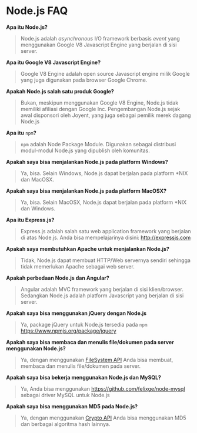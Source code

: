 Node.js FAQ
==========
**Apa itu Node.js?**
> Node.js adalah *asynchronous* I/O framework berbasis *event* yang menggunakan Google V8 Javascript Engine yang berjalan di sisi server.

**Apa itu Google V8 Javascript Engine?**

> Google V8 Engine adalah open source Javascript engine milik Google yang juga digunakan pada browser Google Chrome.

**Apakah Node.js salah satu produk Google?**

> Bukan, meskipun menggunakan Google V8 Engine, Node.js tidak memiliki afiliasi dengan Google Inc. Pengembangan Node.js sejak awal disponsori oleh Joyent, yang juga sebagai pemilik merek dagang Node.js

**Apa itu** ```npm```**?**

> ```npm``` adalah Node Package Module. Digunakan sebagai distribusi modul-modul Node.js yang dipublish oleh komunitas.

**Apakah saya bisa menjalankan Node.js pada platform Windows?**

> Ya, bisa. Selain Windows, Node.js dapat berjalan pada platform *NIX dan MacOSX.

**Apakah saya bisa menjalankan Node.js pada platform MacOSX?**

> Ya, bisa. Selain MacOSX, Node.js dapat berjalan pada platform *NIX dan Windows.

**Apa itu Express.js?**

> Express.js adalah salah satu web application framework yang berjalan di atas Node.js. Anda bisa mempelajarinya disini: http://expressjs.com

**Apakah saya membutuhkan Apache untuk menjalankan Node.js?**

> Tidak, Node.js dapat membuat HTTP/Web servernya sendiri sehingga tidak memerlukan Apache sebagai web server.

**Apakah perbedaan Node.js dan Angular?**

> Angular adalah MVC framework yang berjalan di sisi klien/browser. Sedangkan Node.js adalah platform Javascript yang berjalan di sisi server.

**Apakah saya bisa menggunakan jQuery dengan Node.js**

> Ya, package jQuery untuk Node.js tersedia pada ```npm``` https://www.npmjs.org/package/jquery

**Apakah saya bisa membaca dan menulis file/dokumen pada server menggunakan Node.js?**

> Ya, dengan menggunakan [FileSystem API](http://nodejs.org/docs/latest/api/fs.html) Anda bisa membuat, membaca dan menulis file/dokumen pada server.

**Apakah saya bisa bekerja menggunakan Node.js dan MySQL?**

> Ya, Anda bisa menggunakan https://github.com/felixge/node-mysql sebagai driver MySQL untuk Node.js

**Apakah saya bisa menggunakan MD5 pada Node.js?**

> Ya, dengan menggunakan [Crypto API](http://nodejs.org/api/crypto.html) Anda bisa menggunakan MD5 dan berbagai algoritma hash lainnya.
